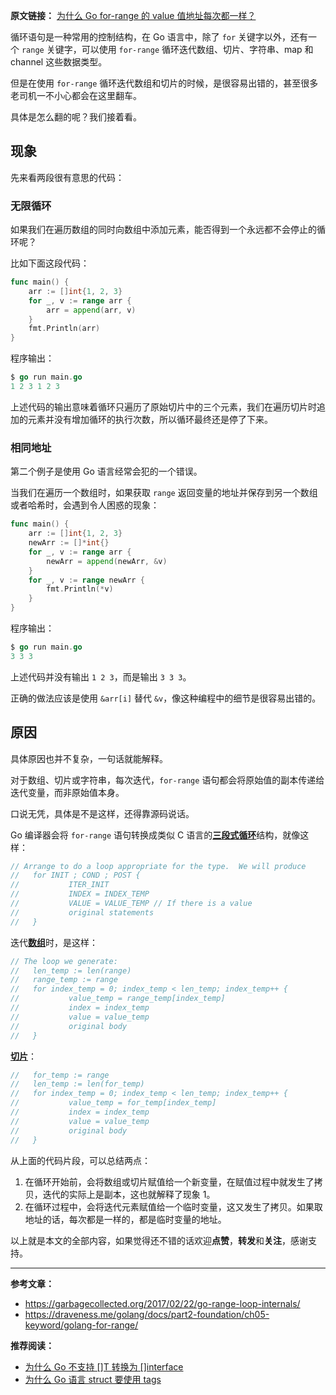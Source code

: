 **原文链接：** [为什么 Go for-range 的 value 值地址每次都一样？](https://mp.weixin.qq.com/s/OoJ42UVYe72492mRUGtdvA)

循环语句是一种常用的控制结构，在 Go 语言中，除了 `for` 关键字以外，还有一个 `range` 关键字，可以使用 `for-range`  循环迭代数组、切片、字符串、map 和 channel 这些数据类型。

但是在使用 `for-range` 循环迭代数组和切片的时候，是很容易出错的，甚至很多老司机一不小心都会在这里翻车。

具体是怎么翻的呢？我们接着看。

## 现象

先来看两段很有意思的代码：

### 无限循环

如果我们在遍历数组的同时向数组中添加元素，能否得到一个永远都不会停止的循环呢？

比如下面这段代码：

```go
func main() {
    arr := []int{1, 2, 3}
    for _, v := range arr {
        arr = append(arr, v)
    }
    fmt.Println(arr)
}
```

程序输出：

```go
$ go run main.go
1 2 3 1 2 3
```

上述代码的输出意味着循环只遍历了原始切片中的三个元素，我们在遍历切片时追加的元素并没有增加循环的执行次数，所以循环最终还是停了下来。

### 相同地址

第二个例子是使用 Go 语言经常会犯的一个错误。

当我们在遍历一个数组时，如果获取 `range` 返回变量的地址并保存到另一个数组或者哈希时，会遇到令人困惑的现象：

```go
func main() {
    arr := []int{1, 2, 3}
    newArr := []*int{}
    for _, v := range arr {
        newArr = append(newArr, &v)
    }
    for _, v := range newArr {
        fmt.Println(*v)
    }
}
```

程序输出：

```go
$ go run main.go
3 3 3
```

上述代码并没有输出 `1 2 3`，而是输出 `3 3 3`。

正确的做法应该是使用 `&arr[i]` 替代 `&v`，像这种编程中的细节是很容易出错的。

## 原因

具体原因也并不复杂，一句话就能解释。

对于数组、切片或字符串，每次迭代，`for-range` 语句都会将原始值的副本传递给迭代变量，而非原始值本身。

口说无凭，具体是不是这样，还得靠源码说话。

Go 编译器会将 `for-range` 语句转换成类似 C 语言的[**三段式循环**](https://github.com/golang/gofrontend/blob/e387439bfd24d5e142874b8e68e7039f74c744d7/go/statements.cc#L5384)结构，就像这样：

```go
// Arrange to do a loop appropriate for the type.  We will produce
//   for INIT ; COND ; POST {
//           ITER_INIT
//           INDEX = INDEX_TEMP
//           VALUE = VALUE_TEMP // If there is a value
//           original statements
//   }
```

迭代[**数组**](https://github.com/golang/gofrontend/blob/e387439bfd24d5e142874b8e68e7039f74c744d7/go/statements.cc#L5501)时，是这样：

```go
// The loop we generate:
//   len_temp := len(range)
//   range_temp := range
//   for index_temp = 0; index_temp < len_temp; index_temp++ {
//           value_temp = range_temp[index_temp]
//           index = index_temp
//           value = value_temp
//           original body
//   }
```

[**切片**](https://github.com/golang/gofrontend/blob/e387439bfd24d5e142874b8e68e7039f74c744d7/go/statements.cc#L5593)：

```go
//   for_temp := range
//   len_temp := len(for_temp)
//   for index_temp = 0; index_temp < len_temp; index_temp++ {
//           value_temp = for_temp[index_temp]
//           index = index_temp
//           value = value_temp
//           original body
//   }
```

从上面的代码片段，可以总结两点：

1. 在循环开始前，会将数组或切片赋值给一个新变量，在赋值过程中就发生了拷贝，迭代的实际上是副本，这也就解释了现象 1。
2. 在循环过程中，会将迭代元素赋值给一个临时变量，这又发生了拷贝。如果取地址的话，每次都是一样的，都是临时变量的地址。

以上就是本文的全部内容，如果觉得还不错的话欢迎**点赞**，**转发**和**关注**，感谢支持。

***

**参考文章：**

- <https://garbagecollected.org/2017/02/22/go-range-loop-internals/>
- <https://draveness.me/golang/docs/part2-foundation/ch05-keyword/golang-for-range/>

**推荐阅读：**

- [为什么 Go 不支持 []T 转换为 []interface](https://mp.weixin.qq.com/s/cwDEgnicK4jkuNpzulU2bw)
- [为什么 Go 语言 struct 要使用 tags](https://mp.weixin.qq.com/s/L7-TJ-CzYfuVrIBWP7Ebaw)